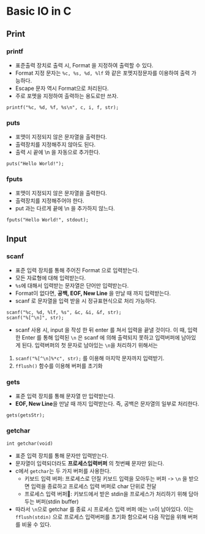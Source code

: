 # Basic IO in C

## Print
### printf
* 표준출력 장치로 출력 시, Format 을 지정하여 출력할 수 있다. 
* Format 지정 문자는 `%c, %s, %d, %lf` 와 같은 포멧지정문자를 이용하여 출력 가능하다. 
* Escape 문자 역시 Format으로 처리된다. 
* 주로 포멧을 지정하여 출력하는 용도로만 쓰자.
```
printf("%c, %d, %f, %s\n", c, i, f, str);
```
### puts
* 포맷이 지정되지 않은 문자열을 출력한다. 
* 출력장치를 지정해주지 않아도 된다. 
* 출력 시 끝에 \n 을 자동으로 추가한다. 
```
puts("Hello World!");
```
### fputs
* 포맷이 지정되지 않은 문자열을 출력한다. 
* 출력장치를 지정해주어야 한다. 
* put 과는 다르게 끝에 \n 을 추가하지 않느다. 
```
fputs("Hello World!", stdout);
```

## Input
### scanf 
* 표준 입력 장치를 통해 주어진 Format 으로 입력받는다. 
* 모든 자료형에 대해 입력받는다. 
* `%s`에 대해서 입력받는 문자열은 단어만 입력받는다. 
* Format이 없다면, **공백, EOF, New Line** 을 만날 때 까지 입력받는다. 
* scanf 로 문자열을 입력 받을 시 정규표현식으로 처리 가능하다. 
```
scanf("%c, %d, %lf, %s", &c, &i, &f, str);
scanf("%[^\n]", str);
```
* scanf 사용 시, input 을 작성 한 뒤 enter 를 쳐서 입력을 끝낼 것이다. 이 때, 입력한 Enter 를 통해 입력된 `\n` 은 scanf 에 의해 출력되지 못하고 입력버퍼에 남아있게 된다. 입력버퍼의 첫 문자로 남아있는 `\n`을 처리하기 위해서는 
1) `scanf("%[^\n]%*c", str);` 를 이용해 마지막 문자까지 입력받기.
2) `fflush()` 함수를 이용해 버퍼를 초기화

### gets 
* 표준 입력 장치를 통해 문자열 만 입력받는다. 
* **EOF, New Line**을 만날 때 까지 입력받는다. 즉, 공백은 문자열의 일부로 처리한다. 
```
gets(getsStr);
``` 

### getchar 
`int getchar(void)`
* 표준 입력 장치를 통해 문자만 입력받는다. 
* 문자열이 입력되더라도 **프로세스입력버퍼** 의 첫번째 문자만 읽는다. 
* c에서 `getchar`는 두 가지 버퍼를 사용한다.
  + 키보드 입력 버퍼: 프로세스로 던질 키보드 입력을 모아두는 버퍼 -> `\n` 을 받으면 입력을 종료하고 프로세스 입력 버퍼로 char 단위로 전달
  + 프로세스 입력 버퍼: 키보드에서 받은 stdin을 프로세스가 처리하기 위해 담아두는 버퍼(stdin buffer)
* 따라서 `\n`으로 getchar 를 종료 시 프로세스 입력 버퍼 에는 `\n`이 남아있다. 이는 `fflush(stdin)` 으로 프로세스 입력버퍼를 초기화 함으로써 다음 작업을 위해 버퍼를 비울 수 있다.

